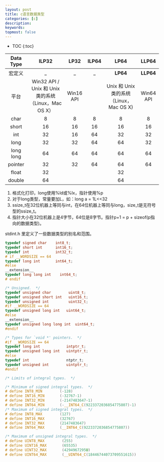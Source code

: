 ```yaml
---
layout: post
title: c语言数据类型
categories: [c]
description: 
keywords: 
topmost: false
---
```


* TOC
{:toc}

| Data Type |                         ILP32                          |   LP32    | ILP64 |                   LP64                   |   LLP64   |
| :-------: | :----------------------------------------------------: | :-------: | :---: | :--------------------------------------: | :-------: |
|  宏定义   |                           _                            |     _     |   _   |                 __LP64__                 | __LLP64__ |
|   平台    | Win32 API  / Unix 和 Unix 类的系统 （Linux，Mac OS X） | Win16 API |       | Unix 和 Unix 类的系统 （Linux，Mac OS X) | Win64 API |
|   char    |                           8                            |     8     |   8   |                    8                     |     8     |
|   short   |                           16                           |    16     |  16   |                    16                    |    16     |
|    int    |                           32                           |    16     |  64   |                    32                    |    32     |
|   long    |                           32                           |    32     |  64   |                    64                    |    32     |
| long long |                           64                           |    64     |  64   |                    64                    |    64     |
|  pointer  |                           32                           |    32     |  64   |                    64                    |    64     |
|   float   |                           32                           |           |       |                    32                    |           |
|  double   |                           64                           |           |       |                    64                    |           |

1. 格式化打印，long使用%ld或%lx，指针使用%p
2. 对于long类型，常量要加L，如：long a = 1L<<32
3. ssize_t在32位机器上等同与int，在64位机器上等同与long，size_t是无符号型的ssize_t。
4. 指针大小在32位机器上是4字节，64位是8字节。指针p+1 = p + sizeof(p指向的数据类型)。

stdint.h 里定义了一些数据类型的别名和范围。

```c
typedef signed char    int8_t;
typedef short int      int16_t;
typedef int            int32_t;
# if __WORDSIZE == 64
typedef long int       int64_t;
#else
__extension__
typedef long long int    int64_t;
# endif

/* Unsigned.  */
typedef unsigned char        uint8_t;
typedef unsigned short int   uint16_t;
typedef unsigned int         uint32_t;
#if __WORDSIZE == 64
typedef unsigned long int   uint64_t;
#else
__extension__
typedef unsigned long long int  uint64_t;
#endif

/* Types for `void *' pointers.  */
#if __WORDSIZE == 64
typedef long int            intptr_t;
typedef unsigned long int   uintptr_t;
#else
typedef int                 ntptr_t;
typedef unsigned int        uintptr_t;
#endif

/* Limits of integral types.  */

/* Minimum of signed integral types.  */
# define INT8_MIN        (-128)
# define INT16_MIN       (-32767-1)
# define INT32_MIN       (-2147483647-1)
# define INT64_MIN       (-__INT64_C(9223372036854775807)-1)
/* Maximum of signed integral types.  */
# define INT8_MAX        (127)
# define INT16_MAX       (32767)
# define INT32_MAX       (2147483647)
# define INT64_MAX       (__INT64_C(9223372036854775807))

/* Maximum of unsigned integral types.  */
# define UINT8_MAX        (255)
# define UINT16_MAX       (65535)
# define UINT32_MAX       (4294967295U)
# define UINT64_MAX       (__UINT64_C(18446744073709551615))
```
